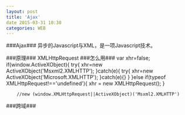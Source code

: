 ```yaml
---
layout: post
title: 'Ajax'
date 2015-03-31 10:30
categories: WEB
---
```


###Ajax###
异步的Javascript与XML，是一项Javascript技术。

###原理###
XMLHttpRequest
###怎么用###
		var xhr=false;
		if(window.ActiveXObject){
			try{
				xhr=new ActiveXObject('Msxml2.XMLHTTP');
			}catch(e){
				try{
					xhr=new ActiveXObject('Microsoft.XMLHTTP');
				}catch(e){}
			}
		}else if(typeof XMLHttpRequest!=='undefined'){
			xhr = new XMLHttpRequest();
		}
		
		//new (window.XMLHttpRequest||ActiveXObject)('Msxml2.XMLHTTP')
###跨域###